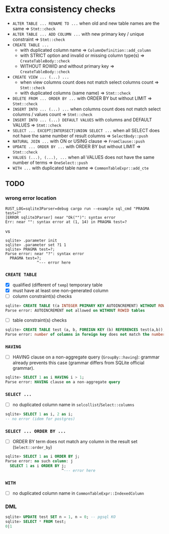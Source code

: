 # Extra consistency checks

- `ALTER TABLE ... RENAME TO ...` when old and new table names are the same => `Stmt::check`
- `ALTER TABLE ... ADD COLUMN ...` with new primary key / unique constraint => `Stmt::check`
- `CREATE TABLE ...`
  - with duplicated column name => `ColumnDefinition::add_column`
  - with STRICT option and invalid or missing column type(s) => `CreateTableBody::check`
  - WITHOUT ROWID and without primary key => `CreateTableBody::check`
- `CREATE VIEW ... (...) ...`
  - when view columns count does not match select columns count => `Stmt::check`
  - with duplicated columns (same name) => `Stmt::check`
- `DELETE FROM ... ORDER BY ...` with ORDER BY but without LIMIT => `Stmt::check`
- `INSERT INTO ... (...) ...` when columns count does not match select columns / values count => `Stmt::check`
- `INSERT INTO ... (...) DEFAULT VALUES` with columns and DEFAULT VALUES => `Stmt::check`
- `SELECT ... EXCEPT|INTERSECT|UNION SELECT ...` when all SELECT does not have the same number of result columns => `SelectBody::push`
- `NATURAL JOIN ...` with ON or USING clause => `FromClause::push`
- `UPDATE ... ORDER BY ...` with ORDER BY but without LIMIT => `Stmt::check`
- `VALUES (...), (...), ...` when all VALUES does not have the same number of terms => `OneSelect::push`
- `WITH ...` with duplicated table name => `CommonTableExpr::add_cte`

## TODO

### wrong error location

```
RUST_LOG=sqlite3Parser=debug cargo run --example sql_cmd "PRAGMA test=?"
[ERROR sqlite3Parser] near "Ok("")": syntax error
Err: near "": syntax error at (1, 14) in PRAGMA test=?
```
vs
```
sqlite> .parameter init
sqlite> .parameter set ?1 1
sqlite> PRAGMA test=?;
Parse error: near "?": syntax error
  PRAGMA test=?;
              ^--- error here
```

### `CREATE TABLE`

- [x] qualified (different of `temp`) temporary table
- [x] must have at least one non-generated column
- [ ] column constraint(s) checks

```sql
sqlite> CREATE TABLE t(a INTEGER PRIMARY KEY AUTOINCREMENT) WITHOUT ROWID;
Parse error: AUTOINCREMENT not allowed on WITHOUT ROWID tables
```

- [ ] table constraint(s) checks

```sql
sqlite> CREATE TABLE test (a, b, FOREIGN KEY (b) REFERENCES test(a,b));
Parse error: number of columns in foreign key does not match the number of columns in the referenced table
```

### `HAVING`

- [ ] HAVING clause on a non-aggregate query (`GroupBy::having`): grammar already prevents this case (grammar differs from SQLite official grammar).

```sql
sqlite> SELECT 1 as i HAVING i > 1;
Parse error: HAVING clause on a non-aggregate query
```

### `SELECT ...`

- [ ] no duplicated column name in `selcollist`/`Select::columns`

```sql
sqlite> SELECT 1 as i, 2 as i;
-- no error (idem for postgres)
```

### `SELECT ... ORDER BY ...`

- [ ] ORDER BY term does not match any column in the result set (`Select::order_by`)

```sql
sqlite> SELECT 1 as i ORDER BY j;
Parse error: no such column: j
  SELECT 1 as i ORDER BY j;
                         ^--- error here
```

### `WITH`

- [ ] no duplicated column name in `CommonTableExpr::IndexedColumn`

### DML

```sql
sqlite> UPDATE test SET n = 1, n = 0; -- pgsql KO
sqlite> SELECT * FROM test;
0|1
```
